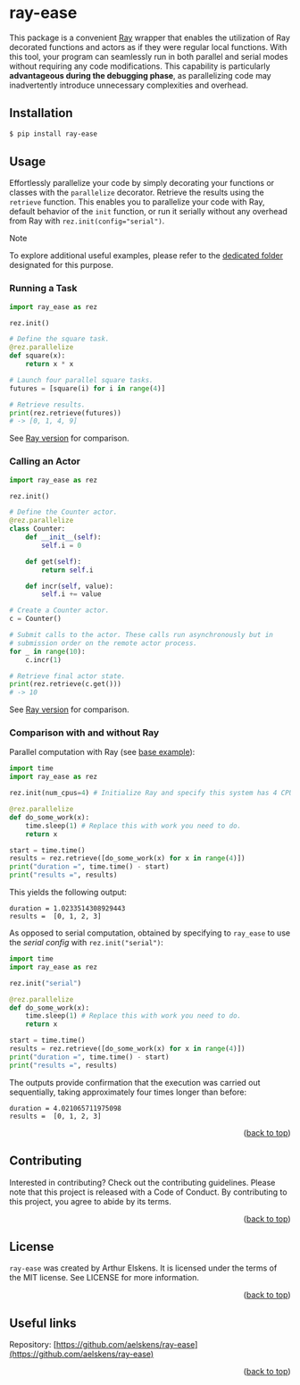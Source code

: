 # ray-ease

This package is a convenient [Ray](https://www.ray.io) wrapper that enables the utilization of Ray decorated functions and actors as if they were regular local functions. With this tool, your program can seamlessly run in both parallel and serial modes without requiring any code modifications. This capability is particularly **advantageous during the debugging phase**, as parallelizing code may inadvertently introduce unnecessary complexities and overhead.

## Installation

```bash
$ pip install ray-ease
```

## Usage

Effortlessly parallelize your code by simply decorating your functions or classes with the `parallelize` decorator. Retrieve the results using the `retrieve` function. This enables you to parallelize your code with Ray, default behavior of the `init` function, or run it serially without any overhead from Ray with `rez.init(config="serial")`.

> [!NOTE]  
> To explore additional useful examples, please refer to the [dedicated folder](https://github.com/aelskens/ray-ease/tree/main/examples) designated for this purpose.

### Running a Task

```Python
import ray_ease as rez

rez.init()

# Define the square task.
@rez.parallelize
def square(x):
    return x * x

# Launch four parallel square tasks.
futures = [square(i) for i in range(4)]

# Retrieve results.
print(rez.retrieve(futures))
# -> [0, 1, 4, 9]
```

See [Ray version](https://docs.ray.io/en/latest/ray-core/walkthrough.html#running-a-task) for comparison.

### Calling an Actor

```Python
import ray_ease as rez

rez.init()

# Define the Counter actor.
@rez.parallelize
class Counter:
    def __init__(self):
        self.i = 0

    def get(self):
        return self.i

    def incr(self, value):
        self.i += value

# Create a Counter actor.
c = Counter()

# Submit calls to the actor. These calls run asynchronously but in
# submission order on the remote actor process.
for _ in range(10):
    c.incr(1)

# Retrieve final actor state.
print(rez.retrieve(c.get()))
# -> 10
```

See [Ray version](https://docs.ray.io/en/latest/ray-core/walkthrough.html#calling-an-actor) for comparison.

### Comparison with and without Ray

Parallel computation with Ray (see [base example](https://docs.ray.io/en/latest/ray-core/tips-for-first-time.html#tip-1-delay-ray-get)):

```Python
import time
import ray_ease as rez

rez.init(num_cpus=4) # Initialize Ray and specify this system has 4 CPUs.

@rez.parallelize
def do_some_work(x):
    time.sleep(1) # Replace this with work you need to do.
    return x

start = time.time()
results = rez.retrieve([do_some_work(x) for x in range(4)])
print("duration =", time.time() - start)
print("results =", results)
```

This yields the following output:

```
duration = 1.0233514308929443
results =  [0, 1, 2, 3]
```

As opposed to serial computation, obtained by specifying to `ray_ease` to use the *serial config* with `rez.init("serial")`:

```Python
import time
import ray_ease as rez

rez.init("serial")

@rez.parallelize
def do_some_work(x):
    time.sleep(1) # Replace this with work you need to do.
    return x

start = time.time()
results = rez.retrieve([do_some_work(x) for x in range(4)])
print("duration =", time.time() - start)
print("results =", results)
```

The outputs provide confirmation that the execution was carried out sequentially, taking approximately four times longer than before:

```
duration = 4.021065711975098
results =  [0, 1, 2, 3]
```

<p align="right">(<a href="#ray-ease">back to top</a>)</p>

## Contributing

Interested in contributing? Check out the contributing guidelines. Please note that this project is released with a Code of Conduct. By contributing to this project, you agree to abide by its terms.

<p align="right">(<a href="#ray-ease">back to top</a>)</p>

## License

`ray-ease` was created by Arthur Elskens. It is licensed under the terms of the MIT license. See LICENSE for more information.

<p align="right">(<a href="#ray-ease">back to top</a>)</p>

## Useful links

Repository: [https://github.com/aelskens/ray-ease](https://github.com/aelskens/ray-ease)

<p align="right">(<a href="#ray-ease">back to top</a>)</p>